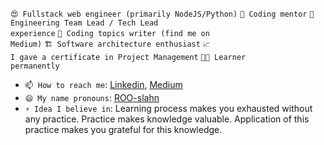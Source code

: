 <code>😍 Fullstack web engineer (primarily NodeJS/Python)</code>
<code>🔭 Coding mentor</code>
<code>🎢 Engineering Team Lead / Tech Lead experience</code>
<code>📖 Coding topics writer (find me on Medium)</code>
<code>🏗 Software architecture enthusiast</code>
<code>📈 I gave a certificate in Project Management</code>
<code>👨‍💻 Learner permanently</code>


- <code>📫 How to reach me</code>: [Linkedin](https://www.linkedin.com/in/ruslan-malogulko-63a39059/), [Medium](https://medium.com/@ruslanmalogulko)
- <code>😄 My name pronouns</code>: [ROO-slahn](https://ru.howtopronounce.com/ruslan)
- <code>⚡ Idea I believe in</code>: Learning process makes you exhausted without any practice. Practice makes knowledge valuable. Application of this practice makes you grateful for this knowledge.
